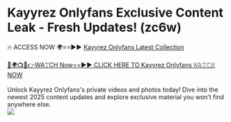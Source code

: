 # Kayyrez Onlyfans Exclusive Content Leak - Fresh Updates! (zc6w)

🔥 ACCESS NOW 🌍==►► <a href="https://tinyurl.com/kvy9nzfs" rel="nofollow">Kayyrez Onlyfans Latest Collection</a>
<br><br>
[🔴🌍📺📱👉WA𝚃CH Now==►► CLICK HERE TO Kayyrez Onlyfans 𝚆𝙰𝚃𝙲𝙷 NOW](https://tinyurl.com/kvy9nzfs)
<br><br>
Unlock Kayyrez Onlyfans's private videos and photos today! Dive into the newest 2025 content updates and explore exclusive material you won’t find anywhere else.
<br>
<a href="https://tinyurl.com/kvy9nzfs" rel="nofollow" data-target="animated-image.originalLink"><img src="https://camo.githubusercontent.com/8a4f000d20f83aca3bf7ec5f350d767afa0574a8a352519fd8cfa583a6f93a33/68747470733a2f2f692e696d6775722e636f6d2f644a486b345a712e676966" data-canonical-src="https://i.imgur.com/dJHk4Zq.gif" style="max-width: 100%; display: inline-block;" data-target="animated-image.originalImage"></a>
<br>
